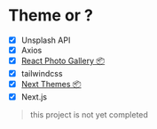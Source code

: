 # Theme or ?

- [x] Unsplash API
- [x] Axios
- [x] [React Photo Gallery 📦](https://www.npmjs.com/package/react-photo-gallery)
- [x] tailwindcss
- [x] [Next Themes 📦](https://www.npmjs.com/package/next-themes)
- [x] Next.js

> this project is not yet completed
